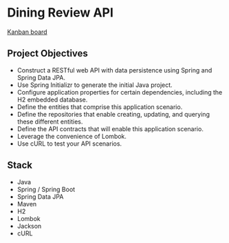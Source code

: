 # Dining Review API
[Kanban board](https://www.codecademy.com/paths/create-rest-apis-with-spring-and-java/tracks/spring-apis-portfolio-project/modules/spring-dining-review-api/kanban_projects/dining-review-api)



## Project Objectives

- Construct a RESTful web API with data persistence using Spring and Spring Data JPA.
- Use Spring Initializr to generate the initial Java project.
- Configure application properties for certain dependencies, including the H2 embedded database.
- Define the entities that comprise this application scenario.
- Define the repositories that enable creating, updating, and querying these different entities.
- Define the API contracts that will enable this application scenario.
- Leverage the convenience of Lombok.
- Use cURL to test your API scenarios.


## Stack

- Java
- Spring / Spring Boot
- Spring Data JPA
- Maven
- H2
- Lombok
- Jackson
- cURL
